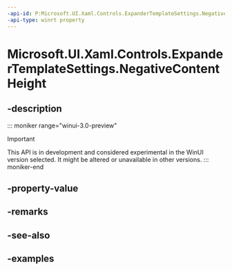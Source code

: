 ```yaml
---
-api-id: P:Microsoft.UI.Xaml.Controls.ExpanderTemplateSettings.NegativeContentHeight
-api-type: winrt property
---
```


# Microsoft.UI.Xaml.Controls.ExpanderTemplateSettings.NegativeContentHeight

<!--
public double NegativeContentHeight { get; }
-->


## -description

::: moniker range="winui-3.0-preview"
> [!Important]
> This API is in development and considered experimental in the WinUI version selected. It might be altered or unavailable in other versions.
::: moniker-end

## -property-value

## -remarks

## -see-also

## -examples


